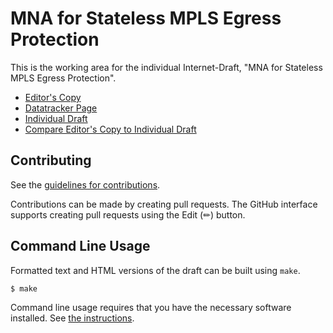 # MNA for Stateless MPLS Egress Protection

This is the working area for the individual Internet-Draft, "MNA for Stateless MPLS Egress Protection".

* [Editor's Copy](https://uni-tue-kn.github.io/mpls-mna-stateless-egress-protection/#go.draft-ihle-mpls-mna-stateless-egress-protection.html)
* [Datatracker Page](https://datatracker.ietf.org/doc/draft-ihle-mpls-mna-stateless-egress-protection)
* [Individual Draft](https://datatracker.ietf.org/doc/html/draft-ihle-mpls-mna-stateless-egress-protection)
* [Compare Editor's Copy to Individual Draft](https://uni-tue-kn.github.io/mpls-mna-stateless-egress-protection/#go.draft-ihle-mpls-mna-stateless-egress-protection.diff)


## Contributing

See the
[guidelines for contributions](https://github.com/uni-tue-kn/mpls-mna-stateless-egress-protection/blob//CONTRIBUTING.md).

Contributions can be made by creating pull requests.
The GitHub interface supports creating pull requests using the Edit (✏) button.


## Command Line Usage

Formatted text and HTML versions of the draft can be built using `make`.

```sh
$ make
```

Command line usage requires that you have the necessary software installed.  See
[the instructions](https://github.com/martinthomson/i-d-template/blob/main/doc/SETUP.md).

